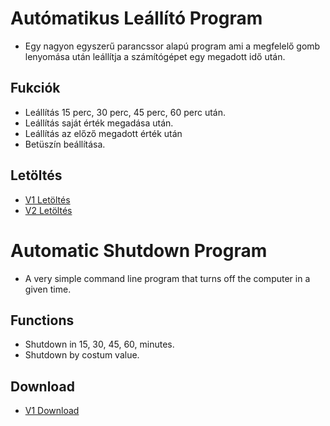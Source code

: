 # Autómatikus Leállító Program

* Egy nagyon egyszerű parancssor alapú program ami a megfelelő gomb lenyomása után leállítja a számítógépet egy megadott idő után.

## Fukciók

* Leállítás 15 perc, 30 perc, 45 perc, 60 perc után.
* Leállítás saját érték megadása után.
* Leállítás az előző megadott érték után
* Betüszín beállítása.

## Letöltés

* [V1 Letöltés](https://github.com/Levminer/ALP-ASP/releases/tag/V1)
* [V2 Letöltés](https://github.com/Levminer/ALP-ASP/releases/tag/V2)

# Automatic Shutdown Program

* A very simple command line program that turns off the computer in a given time.

## Functions

* Shutdown in 15, 30, 45, 60, minutes.
* Shutdown by costum value.

## Download

* [V1 Download](https://github.com/Levminer/ALP-ASP/releases/tag/V1)